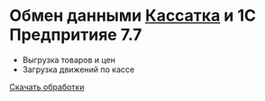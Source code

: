 # Обмен данными [Кассатка](https://kassatka.online/) и 1С Предпритияе 7.7

* Выгрузка товаров и цен
* Загрузка движений по кассе

[Скачать обработки](https://redmine.kb99.pro/projects/ks/files)
